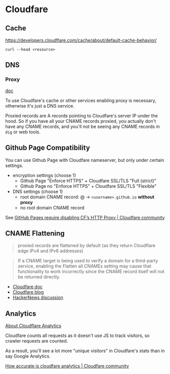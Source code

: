 # Cloudfare

## Cache

<https://developers.cloudflare.com/cache/about/default-cache-behavior/>

```
curl --head <resource>
```

## DNS

### Proxy

[doc](https://developers.cloudflare.com/dns/manage-dns-records/reference/proxied-dns-records/)

To use Cloudfare's cache or other services enabling proxy is necessary, otherwise it's just a DNS service.

Proxied records are A records pointing to Cloudfare's server IP under the hood. So if you have all your CNAME records proxied, you actually don't have any CNAME records, and you'll not be seeing any CNAME records in `dig` or web tools.

## Github Page Compatibility

You can use Github Page with Cloudfare nameserver, but only under certain settings.

- encryption settings (choose 1)
	- Github Page "Enforce HTTPS" + Cloudfare SSL/TLS "Full (strict)"
	- Github Page no "Enforce HTTPS" + Cloudfare SSL/TLS "Flexible"
- DNS settings (choose 1)
	- root domain CNAME record: @ -> `<username>.github.io` **without proxy**
	- no root domain CNAME record

See [GitHub Pages require disabling CF’s HTTP Proxy | Cloudfare community](https://community.cloudflare.com/t/github-pages-require-disabling-cfs-http-proxy/147401/21)

## CNAME Flattening

> proxied records are flattened by default (as they return Cloudflare edge IPv4 and IPv6 addresses)

> If a CNAME target is being used to verify a domain for a third-party service, enabling the Flatten all CNAMEs setting may cause that functionality to work incorrectly since the CNAME record itself will not be returned directly.

- [Cloudfare doc](https://developers.cloudflare.com/dns/cname-flattening/)
- [Cloudfare blog](https://blog.cloudflare.com/introducing-cname-flattening-rfc-compliant-cnames-at-a-domains-root/)
- [HackerNews discussion](https://news.ycombinator.com/item?id=7522065)

## Analytics

[About Cloudflare Analytics](https://developers.cloudflare.com/fundamentals/data-products/about-analytics/)

Cloudfare counts all requests as it doesn't use JS to track visitors, so crawler requests are counted.

As a result, you'll see a lot more "unique visitors" in Cloudfare's stats than in say Google Analytics.

[How accurate is cloudfare analytics | Cloudfare community](https://community.cloudflare.com/t/how-accurate-is-cloudflare-analytics/294857)